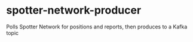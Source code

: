 # spotter-network-producer
Polls Spotter Network for positions and reports, then produces to a Kafka topic
